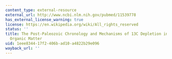 ```yaml
---
content_type: external-resource
external_url: http://www.ncbi.nlm.nih.gov/pubmed/11539778
has_external_license_warning: true
license: https://en.wikipedia.org/wiki/All_rights_reserved
status: ''
title: The Post-Paleozoic Chronology and Mechanisms of 13C Depletion in Primary Marine
  Organic Matter
uid: 1eee8344-17f2-406b-ad10-a4822b29e096
wayback_url: ''
---
```

